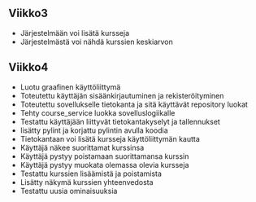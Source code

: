 ## Viikko3

- Järjestelmään voi lisätä kursseja
- Järjestelmästä voi nähdä kurssien keskiarvon

## Viikko4

- Luotu graafinen käyttöliittymä
- Toteutettu käyttäjän sisäänkirjautuminen ja rekisteröityminen
- Toteutettu sovellukselle tietokanta ja sitä käyttävät repository luokat
- Tehty course_service luokka sovelluslogiikalle
- Testattu käyttäjään liittyvät tietokantakyselyt ja tallennukset
- lisätty pylint ja korjattu pylintin avulla koodia
- Tietokantaan voi lisätä kursseja käyttöliittymän kautta
- Käyttäjä näkee suorittamat kurssinsa
- Käyttäjä pystyy poistamaan suorittamansa kurssin
- Käyttäjä pystyy muokata olemassa olevia kursseja
- Testattu kurssien lisäämistä ja poistamista
- Lisätty näkymä kurssien yhteenvedosta
- Testattu uusia ominaisuuksia